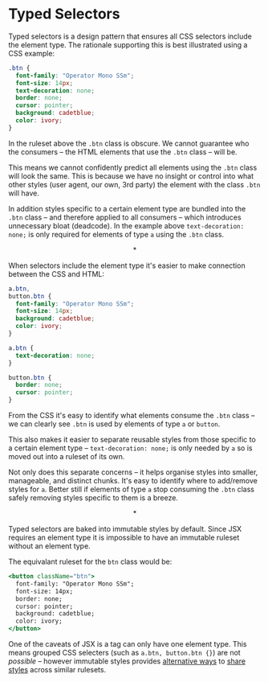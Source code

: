 # Typed Selectors

Typed selectors is a design pattern that ensures all CSS selectors include the element type. The rationale supporting this is best illustrated using a CSS example:

```css
.btn {
  font-family: "Operator Mono SSm";
  font-size: 14px;
  text-decoration: none;
  border: none;
  cursor: pointer;
  background: cadetblue;
  color: ivory;
}
```

In the ruleset above the `.btn` class is obscure. We cannot guarantee who the consumers – the HTML elements that use the `.btn` class – will be.

This means we cannot confidently predict all elements using the `.btn` class will look the same. This is because we have no insight or control into what other styles (user agent, our own, 3rd party) the element with the class `.btn` will have.

In addition styles specific to a certain element type are bundled into the `.btn` class – and therefore applied to all consumers – which introduces unnecessary bloat (deadcode). In the example above `text-decoration: none;` is only required for elements of type `a` using the `.btn` class.

<center>*</center>

When selectors include the element type it's easier to make connection between the CSS and HTML:

```css
a.btn,
button.btn {
  font-family: "Operator Mono SSm";
  font-size: 14px;
  background: cadetblue;
  color: ivory;
}

a.btn {
  text-decoration: none;
}

button.btn {
  border: none;
  cursor: pointer;
}
```

From the CSS it's easy to identify what elements consume the `.btn` class – we can clearly see `.btn` is used by elements of type `a` or `button`.

This also makes it easier to separate reusable styles from those specific to a certain element type – `text-decoration: none;` is only needed by `a` so is moved out into a ruleset of its own.

Not only does this separate concerns – it helps organise styles into smaller, manageable, and distinct chunks. It's easy to identify where to add/remove styles for `a`. Better still if elements of type `a` stop consuming the `.btn` class safely removing styles specific to them is a breeze.

<center>*</center>

Typed selectors are baked into immutable styles by default. Since JSX requires an element type it is impossible to have an immutable ruleset without an element type.

The equivalant ruleset for the `btn` class would be:

```jsx
<button className="btn">
  font-family: "Operator Mono SSm";
  font-size: 14px;
  border: none;
  cursor: pointer;
  background: cadetblue;
  color: ivory;
</button>
```

One of the caveats of JSX is a tag can only have one element type. This means grouped CSS selecters (such as `a.btn, button.btn {}`) are not *possible* – however immutable styles provides [alternative ways](detached-rulesets) to [share styles](mixins?) across similar rulesets.
